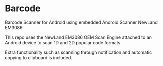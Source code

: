 # Barcode
Barcode Scanner for Android using embedded Android Scanner NewLand EM3086

This repo uses the NewLand EM3086 OEM Scan Engine attached to an Android device to 
scan 1D and 2D popular code formats.

Extra functionality such as scanning through notification and automatic copying to 
clipboard is included.
